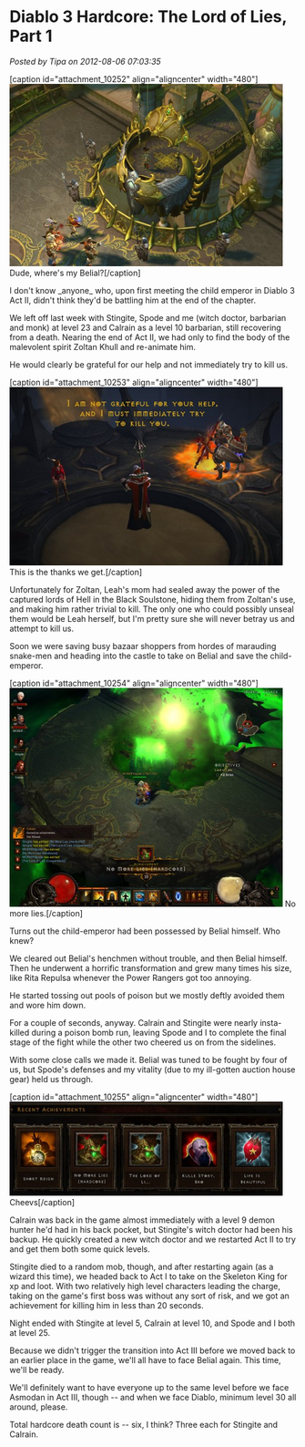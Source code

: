 # Diablo 3 Hardcore: The Lord of Lies, Part 1

*Posted by Tipa on 2012-08-06 07:03:35*

[caption id="attachment\_10252" align="aligncenter" width="480"][![](../uploads/2012/08/Diablo-III-2012-08-05-23-06-44-83-480x320.jpg "Dude, where's my Belial?")](../uploads/2012/08/Diablo-III-2012-08-05-23-06-44-83.jpg) Dude, where's my Belial?[/caption]

I don't know \_anyone\_ who, upon first meeting the child emperor in Diablo 3 Act II, didn't think they'd be battling him at the end of the chapter.

We left off last week with Stingite, Spode and me (witch doctor, barbarian and monk) at level 23 and Calrain as a level 10 barbarian, still recovering from a death. Nearing the end of Act II, we had only to find the body of the malevolent spirit Zoltan Khull and re-animate him.

He would clearly be grateful for our help and not immediately try to kill us.

[caption id="attachment\_10253" align="aligncenter" width="480"][![](../uploads/2012/08/Diablo-III-2012-08-05-22-40-47-39-480x313.jpg "This is the thanks we get.")](../uploads/2012/08/Diablo-III-2012-08-05-22-40-47-39.jpg) This is the thanks we get.[/caption]

Unfortunately for Zoltan, Leah's mom had sealed away the power of the captured lords of Hell in the Black Soulstone, hiding them from Zoltan's use, and making him rather trivial to kill. The only one who could possibly unseal them would be Leah herself, but I'm pretty sure she will never betray us and attempt to kill us.

Soon we were saving busy bazaar shoppers from hordes of marauding snake-men and heading into the castle to take on Belial and save the child-emperor.

[caption id="attachment\_10254" align="aligncenter" width="480"][![](../uploads/2012/08/Diablo-III-2012-08-05-23-14-57-31-480x384.jpg "No more lies.")](../uploads/2012/08/Diablo-III-2012-08-05-23-14-57-31.jpg) No more lies.[/caption]

Turns out the child-emperor had been possessed by Belial himself. Who knew?

We cleared out Belial's henchmen without trouble, and then Belial himself. Then he underwent a horrific transformation and grew many times his size, like Rita Repulsa whenever the Power Rangers got too annoying.

He started tossing out pools of poison but we mostly deftly avoided them and wore him down.

For a couple of seconds, anyway. Calrain and Stingite were nearly insta-killed during a poison bomb run, leaving Spode and I to complete the final stage of the fight while the other two cheered us on from the sidelines.

With some close calls we made it. Belial was tuned to be fought by four of us, but Spode's defenses and my vitality (due to my ill-gotten auction house gear) held us through.

[caption id="attachment\_10255" align="aligncenter" width="480"][![](../uploads/2012/08/Diablo-III-2012-08-06-07-16-53-35-480x165.jpg "Cheevs")](../uploads/2012/08/Diablo-III-2012-08-06-07-16-53-35.jpg) Cheevs[/caption]

Calrain was back in the game almost immediately with a level 9 demon hunter he'd had in his back pocket, but Stingite's witch doctor had been his backup. He quickly created a new witch doctor and we restarted Act II to try and get them both some quick levels.

Stingite died to a random mob, though, and after restarting again (as a wizard this time), we headed back to Act I to take on the Skeleton King for xp and loot. With two relatively high level characters leading the charge, taking on the game's first boss was without any sort of risk, and we got an achievement for killing him in less than 20 seconds.

Night ended with Stingite at level 5, Calrain at level 10, and Spode and I both at level 25.

Because we didn't trigger the transition into Act III before we moved back to an earlier place in the game, we'll all have to face Belial again. This time, we'll be ready.

We'll definitely want to have everyone up to the same level before we face Asmodan in Act III, though -- and when we face Diablo, minimum level 30 all around, please.

Total hardcore death count is -- six, I think? Three each for Stingite and Calrain.

